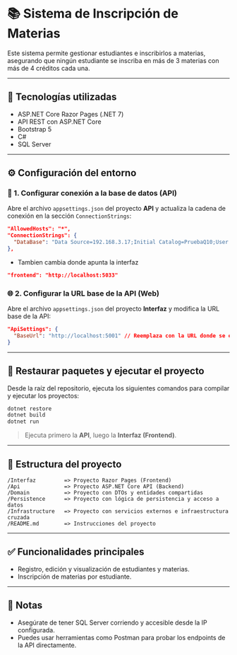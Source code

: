 # 📚 Sistema de Inscripción de Materias

Este sistema permite gestionar estudiantes e inscribirlos a materias, asegurando que ningún estudiante se inscriba en más de 3 materias con más de 4 créditos cada una.

---

## 🚀 Tecnologías utilizadas

- ASP.NET Core Razor Pages (.NET 7)
- API REST con ASP.NET Core
- Bootstrap 5
- C#
- SQL Server

---

## ⚙️ Configuración del entorno

### 🔧 1. Configurar conexión a la base de datos (API)

Abre el archivo `appsettings.json` del proyecto **API** y actualiza la cadena de conexión en la sección `ConnectionStrings`:

```json
"AllowedHosts": "*",
"ConnectionStrings": {
  "DataBase": "Data Source=192.168.3.17;Initial Catalog=PruebaQ10;User ID=sa;Password=123456;TrustServerCertificate=True;MultipleActiveResultSets=True;Pooling=True;Max Pool Size=100;PoolBlockingPeriod=NeverBlock;"
},
```
- Tambien cambia donde apunta la interfaz
```json
"frontend": "http://localhost:5033"
```

### 🌐 2. Configurar la URL base de la API (Web)

Abre el archivo `appsettings.json` del proyecto **Interfaz** y modifica la URL base de la API:

```json
"ApiSettings": {
  "BaseUrl": "http://localhost:5001" // Reemplaza con la URL donde se ejecuta la API
}
```

---

## 🔄 Restaurar paquetes y ejecutar el proyecto

Desde la raíz del repositorio, ejecuta los siguientes comandos para compilar y ejecutar los proyectos:

```bash
dotnet restore
dotnet build
dotnet run
```

> Ejecuta primero la **API**, luego la **Interfaz (Frontend)**.

---

## 📂 Estructura del proyecto

```
/Interfaz         => Proyecto Razor Pages (Frontend)
/Api              => Proyecto ASP.NET Core API (Backend)
/Domain           => Proyecto con DTOs y entidades compartidas
/Persistence      => Proyecto con lógica de persistencia y acceso a datos
/Infrastructure   => Proyecto con servicios externos e infraestructura cruzada
/README.md        => Instrucciones del proyecto
```

---

## ✅ Funcionalidades principales

- Registro, edición y visualización de estudiantes y materias.
- Inscripción de materias por estudiante.

---

## 📌 Notas

- Asegúrate de tener SQL Server corriendo y accesible desde la IP configurada.
- Puedes usar herramientas como Postman para probar los endpoints de la API directamente.
